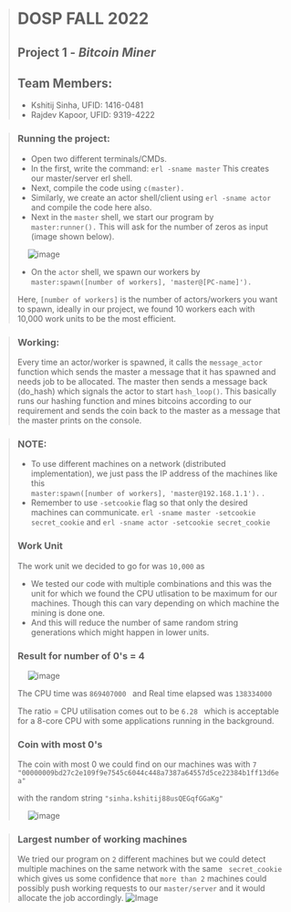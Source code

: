 


> # DOSP FALL 2022
> ## Project 1 - _Bitcoin Miner_
> ## Team Members:
> - Kshitij Sinha, UFID: 1416-0481
> - Rajdev Kapoor, UFID: 9319-4222

> ### Running the project:
> - Open two different terminals/CMDs.
> - In the first, write the command: 
> ``` erl -sname master ```
> This creates our master/server erl shell.
> - Next, compile the code using 
> ``` c(master). ```
> - Similarly, we create an actor shell/client using
> ``` erl -sname actor ``` and compile the code here also.
> - Next in the ```master``` shell, we start our program by
> ``` master:runner().```
> This will ask for the number of zeros as input (image shown below).
> 
> &emsp; ![image](https://user-images.githubusercontent.com/43610780/192123304-2d304b28-5662-4856-a747-45fe7875685e.png)
> - On the ```actor``` shell, we spawn our workers by
> ```master:spawn([number of workers], 'master@[PC-name]').```
> 
> Here,  ```[number of workers]``` is the number of actors/workers you want to spawn, ideally in our project, we found 10 workers each with 10,000 work units to be the most efficient.
> 
> 

> ### Working:
> Every time an actor/worker is spawned, it calls the ```message_actor``` function which sends the master a message that it has spawned and needs job to be allocated. The master then sends a message back (do_hash) which signals the actor to start ```hash_loop()```. This basically runs our hashing function and mines bitcoins according to our requirement and sends the coin back to the master as a message that the master prints on the console.

> ### NOTE: 
> - To use different machines on a network (distributed implementation), we just pass the IP address of the machines like this  
> ```master:spawn([number of workers], 'master@192.168.1.1').``` .
> - Remember to use ```-setcookie``` flag so that only the desired machines can communicate. 
> ```erl -sname master -setcookie secret_cookie```  and ```erl -sname actor -setcookie secret_cookie```
> 
> ### Work Unit
> The work unit we decided to go for was ```10,000``` as 
> - We tested our code with multiple combinations and this was the unit for which we found the CPU utlisation to be maximum for our machines. Though this can vary depending on which machine the mining is done one. 
>  - And this will reduce the number of same random string generations which might happen in lower units.
> ### Result for number of 0's = 4
> &emsp; ![image](https://user-images.githubusercontent.com/43610780/192123710-46ffdc7e-39fb-4687-aea6-4bedc3907528.png)
> 
> The CPU time was ```869407000 ``` and Real time elapsed was ```138334000 ```
> 
> The ratio = CPU utilisation comes out to be ```6.28 ``` which is acceptable for a 8-core CPU with some applications running in the background.
> 
> ### Coin with most 0's
> The coin with most 0 we could find on our machines was with ```7``` 
> ```"00000009bd27c2e109f9e7545c6044c448a7387a64557d5ce22384b1ff13d6ea" ``` 
> 
> with the random string ```"sinha.kshitij88usQEGqfGGaKg" ```
> 
> &emsp; ![image](https://user-images.githubusercontent.com/43610780/192123563-47b1e6b7-1cb3-4497-96d2-160a9af60e22.png)

> ### Largest number of working machines
> We tried our program on ```2``` different machines but we could detect multiple machines on the same network with the same ``` secret_cookie``` which gives us some confidence that ```more than 2``` machines could possibly push working requests to our ```master/server``` and it would allocate the job accordingly.
> ![Image]()
